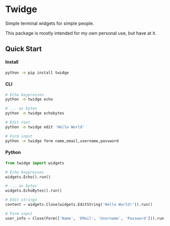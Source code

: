 # Twidge

Simple terminal widgets for simple people.

This package is mostly intended for my own personal use, but have at it.


## Quick Start

#### Install

```sh
python -m pip install twidge
```

#### CLI

```sh
# Echo keypresses
python -m twidge echo

# ... as bytes
python -m twidge echobytes

# Edit text
python -m twidge edit 'Hello World'

# Form input
python -m twidge form name,email,username,password
```

#### Python
```python
from twidge import widgets

# Echo keypresses
widgets.Echo().run()

# ... as bytes
widgets.EchoBytes().run()

# Edit strings
content = widgets.Close(widgets.EditString('Hello World!')).run()

# Form input
user_info = Close(Form(['Name', 'EMail', 'Username', 'Password'])).run()
```
